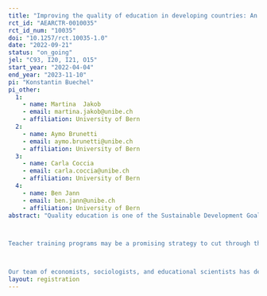 ```yaml
---
title: "Improving the quality of education in developing countries: An experimental evaluation of teacher training programs in El Salvador"
rct_id: "AEARCTR-0010035"
rct_id_num: "10035"
doi: "10.1257/rct.10035-1.0"
date: "2022-09-21"
status: "on_going"
jel: "C93, I20, I21, O15"
start_year: "2022-04-04"
end_year: "2023-11-10"
pi: "Konstantin Buechel"
pi_other:
  1:
    - name: Martina  Jakob
    - email: martina.jakob@unibe.ch
    - affiliation: University of Bern
  2:
    - name: Aymo Brunetti
    - email: aymo.brunetti@unibe.ch
    - affiliation: University of Bern
  3:
    - name: Carla Coccia
    - email: carla.coccia@unibe.ch
    - affiliation: University of Bern
  4:
    - name: Ben Jann
    - email: ben.jann@unibe.ch
    - affiliation: University of Bern
abstract: "Quality education is one of the Sustainable Development Goals advocated by the United Nations, but many developing countries are still far from reaching this target. In the last decades, low- and middle-income countries have made impressive progress in raising school enrollment. Yet, their productivity in converting educational investments into human capital remains low, as international student assessments highlight. In response to these findings, the World Bank dedicated its World Development Report 2018 to what was declared a global “learning crisis”. Recent data from Africa, Asia, and Latin America shows that poorly qualified teachers – both in terms of pedagogical knowledge and content knowledge – are a key barrier to more effective schooling systems. The available evidence even suggests that the learning crisis in developing countries is, to a large degree, a direct consequence of a teaching crisis. Without joint efforts, this situation is likely to reproduce itself: Many of today’s poorly qualified teachers will continue teaching for years to come and consequently shape tomorrow’s teachers. Despite a growing consensus that inadequate teaching quality lies at the heart of the learning crisis, potential solutions to address the issue have remained understudied.

Teacher training programs may be a promising strategy to cut through the outlined vicious cycle that plagues many schooling systems. The main goal of our project is to assess the potential of such programs to raise student learning outcomes in a context that is characterized by a twin deficit among teachers: a lack of both pedagogical knowledge and content knowledge. We further aim to analyze how gains in teachers’ competencies are passed on to students, and how training programs should be designed to optimize their effectiveness. We are particularly interested in quantifying the relative efficacy of pedagogical and content-related training elements, and whether combining them unfolds relevant complementarities.

Our team of economists, sociologists, and educational scientists has designed a randomized controlled trial (RCT) to be rolled out across 338 primary schools in El Salvador. Its core features three teacher training programs focusing on either (i) teaching skills (didactics), (ii) content knowledge, or (iii) a combination of both inputs. During one school year, 254 primary school math teachers will participate in one of these training programs that are planned to share a common basic framework combining face-to-face meetings, coaching elements, and self-study modules. To quantify the impact of the interventions, we plan to collect comprehensive data on teacher competence (i.e. content knowledge & teaching practices) as well as student learning outcomes in math across two consecutive school years."
layout: registration
---
```


